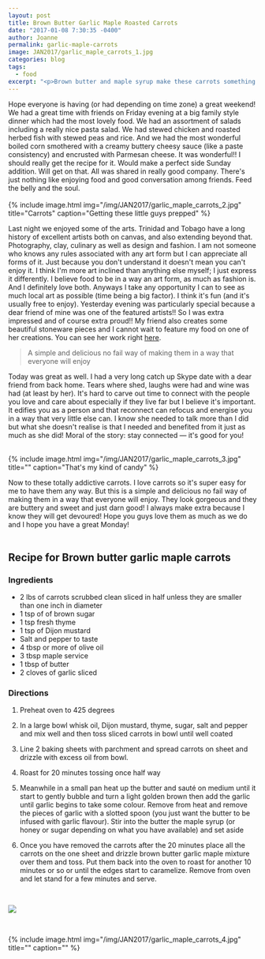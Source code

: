 ```yaml
---
layout: post
title: Brown Butter Garlic Maple Roasted Carrots
date: "2017-01-08 7:30:35 -0400"
author: Joanne
permalink: garlic-maple-carrots
image: JAN2017/garlic_maple_carrots_1.jpg
categories: blog
tags:
  - food
excerpt: "<p>Brown butter and maple syrup make these carrots something to die for</p>"
---
```


Hope everyone is having (or had depending on time zone) a great weekend! We had a great time with friends on Friday evening at a big family style dinner which had the most lovely food.  We had an assortment of salads including a really nice pasta salad.  We had stewed chicken and roasted herbed fish with stewed peas and rice. And we had the most wonderful boiled corn smothered with a creamy buttery cheesy sauce (like a paste consistency)  and encrusted with Parmesan cheese. It was wonderful!! I should really get the recipe for it. Would make a perfect side Sunday addition.  Will get on that. All was shared in really good company.  There's just nothing like enjoying food and good conversation among friends.  Feed the belly and the soul.  
<br>
{% include image.html
            img="/img/JAN2017/garlic_maple_carrots_2.jpg"
            title="Carrots"
            caption="Getting these little guys prepped" %}

Last night we enjoyed some of the arts. Trinidad and Tobago have a long history of excellent artists both on canvas, and also extending beyond that.  Photography, clay, culinary as well as design and fashion.  I am not someone who knows any rules associated with any art form but I can appreciate all forms of it.  Just because you don't understand it doesn't mean you can't enjoy it.   I think I'm more art inclined than anything else myself; I just express it differently.  I believe food to be in a way an art form, as much as fashion is.  And I definitely love both.  Anyways I take any opportunity I can to see as much local art as possible (time being a big factor). I think it's fun (and it's usually free to enjoy).  Yesterday evening was particularly special because a dear friend of mine was one of the featured artists!! So I was extra impressed and of course extra proud!! My friend also creates some beautiful stoneware pieces and I cannot wait to feature my food on one of her creations. You can see her work right [here](http://www.esthergriffith.com).
<br>

> A simple and delicious no fail way of making them in a way that everyone will enjoy

Today was great as well.  I had a very long catch up Skype date with a dear friend from back home. Tears where shed, laughs were had and wine was had (at least by her). It's hard to carve out time to connect with the people you love and care about especially if they live far but I believe it's important.   It edifies you as a person and that reconnect can refocus and energise you in a way that very little else can. I know she needed to talk more than I did but what she doesn't realise is that I needed and benefited from it just as much as she did!  Moral of the story: stay connected &mdash; it's good for you!
<br>
<br>

{% include image.html
            img="/img/JAN2017/garlic_maple_carrots_3.jpg"
            title=""
            caption="That's my kind of candy" %}

Now to these totally addictive carrots.  I love carrots so it's super easy for me to have them any way.  But this is a simple and delicious no fail way of making them in a way that everyone will enjoy. They look gorgeous and they are buttery and sweet and just darn good! I always make extra because I know they will get devoured! Hope you guys love them as much as we do and I hope you have a great Monday!
<br>
<br>

## Recipe for Brown butter garlic maple carrots

### Ingredients

* 2 lbs of carrots scrubbed clean sliced in half unless they are smaller than one inch in diameter
* 1 tsp of of brown sugar
* 1 tsp fresh thyme
* 1 tsp of Dijon mustard
* Salt and pepper to taste
* 4 tbsp or more of olive oil
* 3 tbsp maple service
* 1 tbsp of butter
* 2 cloves of garlic sliced

### Directions

1. Preheat oven to 425 degrees

1. In a large bowl whisk oil, Dijon mustard, thyme, sugar, salt and pepper and mix well and then toss sliced carrots in bowl until well coated

1. Line 2 baking sheets with parchment and spread carrots on sheet and drizzle with excess oil from bowl.  

1. Roast for 20 minutes tossing once  half way

1. Meanwhile in a small pan heat up the butter and sauté on medium until it start to gently bubble and turn a light golden brown then add the garlic until garlic begins to take some colour.  Remove from heat and remove the pieces of garlic with a slotted spoon (you just want the butter to be infused with garlic flavour).  Stir into the butter the maple syrup (or honey or sugar depending on what you have available) and set aside

1. Once you have removed the carrots after the 20 minutes place all the carrots on the one sheet and drizzle brown butter garlic maple mixture over them and toss. Put them back into the oven to roast for another 10 minutes or so or until the edges start to caramelize.  Remove from oven and let stand for a few minutes and serve.  

<br>

<p class="apple__news__logo"><a href="https://apple.news/TKVtoVhGUQSuiufA4bqI-gg"><img src="{{ basesite.url }}/img/apple_news.svg" /></a></p>
<br>

{% include image.html
            img="/img/JAN2017/garlic_maple_carrots_4.jpg"
            title=""
            caption="" %}
